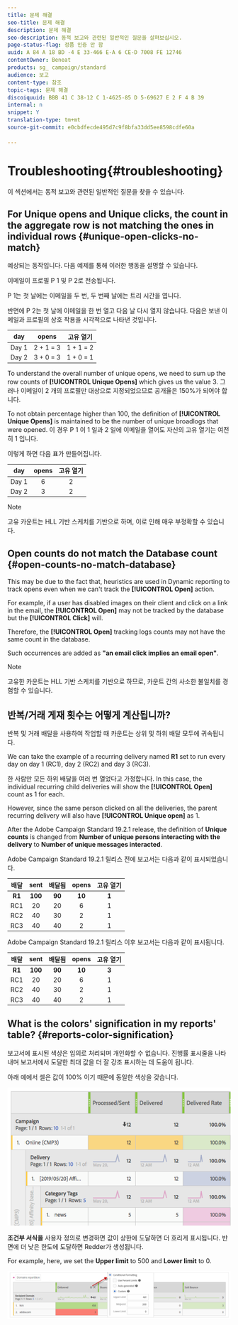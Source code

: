 ```yaml
---
title: 문제 해결
seo-title: 문제 해결
description: 문제 해결
seo-description: 동적 보고와 관련된 일반적인 질문을 살펴보십시오.
page-status-flag: 정품 인증 안 함
uuid: A 84 A 18 BD -4 E 33-466 E-A 6 CE-D 7008 FE 12746
contentOwner: Beneat
products: sg_ campaign/standard
audience: 보고
content-type: 참조
topic-tags: 문제 해결
discoiquuid: BBB 41 C 38-12 C 1-4625-85 D 5-69627 E 2 F 4 B 39
internal: n
snippet: Y
translation-type: tm+mt
source-git-commit: e0cbdfecde495d7c9f8bfa33dd5ee8598cdfe60a

---
```



# Troubleshooting{#troubleshooting}

이 섹션에서는 동적 보고와 관련된 일반적인 질문을 찾을 수 있습니다.

## For Unique opens and Unique clicks, the count in the aggregate row is not matching the ones in individual rows {#unique-open-clicks-no-match}

예상되는 동작입니다.
다음 예제를 통해 이러한 행동을 설명할 수 있습니다.

이메일이 프로필 P 1 및 P 2로 전송됩니다.

P 1는 첫 날에는 이메일을 두 번, 두 번째 날에는 트리 시간을 엽니다.

반면에 P 2는 첫 날에 이메일을 한 번 열고 다음 날 다시 열지 않습니다.
다음은 보낸 이메일과 프로필의 상호 작용을 시각적으로 나타낸 것입니다.

<table> 
 <thead> 
  <tr> 
   <th align="center"> <strong>day</strong><br /> </th> 
   <th align="center"> <strong>opens</strong><br /> </th> 
   <th align="center"> <strong>고유 열기</strong><br /> </th> 
  </tr> 
 </thead> 
 <tbody> 
  <tr> 
   <td align="center"> Day 1<br /> </td> 
   <td align="center"> 2 + 1 = 3<br /> </td> 
   <td align="center"> 1 + 1 = 2<br /> </td> 
  </tr> 
  <tr> 
   <td align="center"> Day 2<br /> </td> 
   <td align="center"> 3 + 0 = 3<br /> </td> 
   <td align="center"> 1 + 0 = 1<br /> </td> 
  </tr>
 </tbody> 
</table>

To understand the overall number of unique opens, we need to sum up the row counts of **[!UICONTROL Unique Opens]** which gives us the value 3. 그러나 이메일이 2 개의 프로필만 대상으로 지정되었으므로 공개율은 150%가 되어야 합니다.

To not obtain percentage higher than 100, the definition of **[!UICONTROL Unique Opens]** is maintained to be the number of unique broadlogs that were opened. 이 경우 P 1 이 1 일과 2 일에 이메일을 열어도 자신의 고유 열기는 여전히 1 입니다.

이렇게 하면 다음 표가 만들어집니다.

<table> 
 <thead> 
  <tr> 
   <th align="center"> <strong>day</strong><br /> </th> 
   <th align="center"> <strong>opens</strong><br /> </th> 
   <th align="center"> <strong>고유 열기</strong><br /> </th> 
  </tr> 
 </thead> 
 <tbody> 
  <tr> 
   <td align="center"> Day 1<br /> </td> 
   <td align="center"> 6<br /> </td> 
   <td align="center"> 2<br /> </td>
  </tr> 
  <tr> 
   <td align="center"> Day 2<br /> </td> 
   <td align="center"> 3<br /> </td> 
   <td align="center"> 2<br /> </td> 
  </tr> 
 </tbody> 
</table>

>[!NOTE]
>
>고유 카운트는 HLL 기반 스케치를 기반으로 하며, 이로 인해 매우 부정확할 수 있습니다.

## Open counts do not match the Database count {#open-counts-no-match-database}

This may be due to the fact that, heuristics are used in Dynamic reporting to track opens even when we can't track the **[!UICONTROL Open]** action.

For example, if a user has disabled images on their client and click on a link in the email, the **[!UICONTROL Open]** may not be tracked by the database but the **[!UICONTROL Click]** will.

Therefore, the **[!UICONTROL Open]** tracking logs counts may not have the same count in the database.

Such occurrences are added as **"an email click implies an email open"**.

>[!NOTE]
>
>고유한 카운트는 HLL 기반 스케치를 기반으로 하므로, 카운트 간의 사소한 불일치를 경험할 수 있습니다.

## 반복/거래 게재 횟수는 어떻게 계산됩니까?

반복 및 거래 배달을 사용하여 작업할 때 카운트는 상위 및 하위 배달 모두에 귀속됩니다.

We can take the example of a recurring delivery named **R1** set to run every day on day 1 (RC1), day 2 (RC2) and day 3 (RC3).

한 사람만 모든 하위 배달을 여러 번 열었다고 가정합니다. In this case, the individual recurring child deliveries will show the **[!UICONTROL Open]** count as 1 for each.

However, since the same person clicked on all the deliveries, the parent recurring delivery will also have **[!UICONTROL Unique open]** as 1.

After the Adobe Campaign Standard 19.2.1 release, the definition of **Unique counts** is changed from **Number of unique persons interacting with the delivery** to **Number of unique messages interacted**.

Adobe Campaign Standard 19.2.1 릴리스 전에 보고서는 다음과 같이 표시되었습니다.

<table> 
 <thead> 
  <tr> 
   <th align="center"> <strong>배달</strong><br /> </th> 
   <th align="center"> <strong>sent</strong><br /> </th> 
   <th align="center"> <strong>배달됨</strong><br /> </th>
   <th align="center"> <strong>opens</strong><br /> </th> 
   <th align="center"> <strong>고유 열기</strong><br /> </th>
  </tr> 
 </thead> 
 <tbody> 
  <tr> 
   <td align="center"> <strong>R1<br/> </td> 
   <td align="center"> <strong>100<br/> </td> 
   <td align="center"> <strong>90<br/> </td> 
   <td align="center"> <strong>10<br/> </td> 
   <td align="center"> <strong>1<br/> </td> 
  </tr> 
  <tr> 
   <td align="center"> RC1<br/> </td> 
   <td align="center"> 20<br /> </td> 
   <td align="center"> 20<br /> </td> 
   <td align="center"> 6<br /> </td> 
   <td align="center"> 1<br /> </td> 
  </tr>
    <tr> 
   <td align="center"> RC2<br /> </td> 
   <td align="center"> 40<br /> </td> 
   <td align="center"> 30<br /> </td> 
   <td align="center"> 2<br /> </td> 
   <td align="center"> 1<br /> </td> 
  </tr> 
    <tr> 
   <td align="center"> RC3<br /> </td> 
   <td align="center"> 40<br /> </td> 
   <td align="center"> 40<br /> </td> 
   <td align="center"> 2<br /> </td> 
   <td align="center"> 1<br /> </td> 
  </tr>
 </tbody> 
</table>

Adobe Campaign Standard 19.2.1 릴리스 이후 보고서는 다음과 같이 표시됩니다.

<table> 
 <thead> 
  <tr> 
   <th align="center"> <strong>배달</strong><br /> </th> 
   <th align="center"> <strong>sent</strong><br /> </th> 
   <th align="center"> <strong>배달됨</strong><br /> </th>
   <th align="center"> <strong>opens</strong><br /> </th> 
   <th align="center"> <strong>고유 열기</strong><br /> </th>
  </tr> 
 </thead> 
 <tbody> 
  <tr> 
   <td align="center"> <strong>R1<br/> </td> 
   <td align="center"> <strong>100<br/> </td> 
   <td align="center"> <strong>90<br/> </td> 
   <td align="center"> <strong>10<br/> </td> 
   <td align="center"> <strong>3<br/> </td> 
  </tr> 
  <tr> 
   <td align="center"> RC1<br/> </td> 
   <td align="center"> 20<br /> </td> 
   <td align="center"> 20<br /> </td> 
   <td align="center"> 6<br /> </td> 
   <td align="center"> 1<br /> </td> 
  </tr>
    <tr> 
   <td align="center"> RC2<br /> </td> 
   <td align="center"> 40<br /> </td> 
   <td align="center"> 30<br /> </td> 
   <td align="center"> 2<br /> </td> 
   <td align="center"> 1<br /> </td> 
  </tr> 
    <tr> 
   <td align="center"> RC3<br /> </td> 
   <td align="center"> 40<br /> </td> 
   <td align="center"> 40<br /> </td> 
   <td align="center"> 2<br /> </td> 
   <td align="center"> 1<br /> </td> 
  </tr> 
 </tbody> 
</table>

## What is the colors' signification in my reports' table? {#reports-color-signification}

보고서에 표시된 색상은 임의로 처리되며 개인화할 수 없습니다. 진행률 표시줄을 나타내며 보고서에서 도달한 최대 값을 더 잘 강조 표시하는 데 도움이 됩니다.

아래 예에서 셀은 값이 100% 이기 때문에 동일한 색상을 갖습니다.

![](assets/troubleshooting_1.png)

**조건부 서식을** 사용자 정의로 변경하면 값이 상한에 도달하면 더 흐리게 표시됩니다. 반면에 더 낮은 한도에 도달하면 Redder가 생성됩니다.

For example, here, we set the **Upper limit** to 500 and **Lower limit** to 0.

![](assets/troubleshooting_2.png)